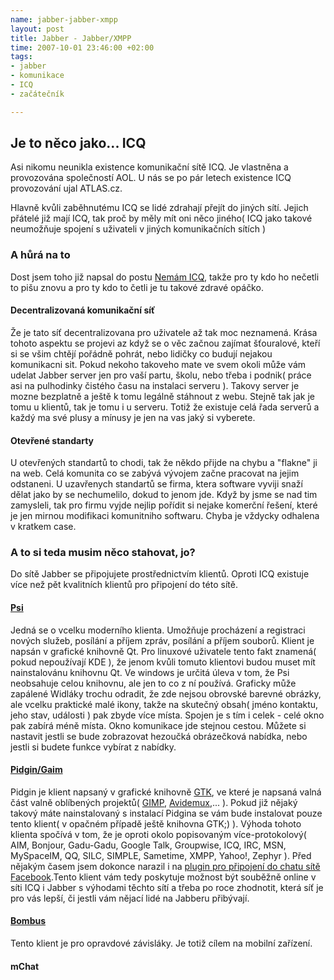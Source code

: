 ```yaml
--- 
name: jabber-jabber-xmpp
layout: post
title: Jabber - Jabber/XMPP
time: 2007-10-01 23:46:00 +02:00
tags: 
- jabber
- komunikace
- ICQ
- začátečník

---
```

## Je to něco jako... ICQ

Asi nikomu neunikla existence komunikační sítě ICQ. Je vlastněna a provozována společností AOL. U nás se po pár letech existence ICQ provozování ujal ATLAS.cz.

Hlavně kvůli zaběhnutému ICQ se lidé zdrahají přejít do jiných sítí. Jejich přátelé již mají ICQ, tak proč by měly mít oni něco jiného( ICQ jako takové neumožňuje spojení s uživateli v jiných komunikačních sítích )

### A hůrá na to

Dost jsem toho již napsal do postu [Nemám ICQ](http://www.rooland.cz/2007/09/05/nemam-icq/), takže pro ty kdo ho nečetli to pišu znovu a pro ty kdo to četli je tu takové zdravé opáčko.

#### Decentralizovaná komunikační síť

Že je tato síť decentralizovana pro uživatele až tak moc neznamená. Krása tohoto aspektu se projevi az když se o věc začnou zajímat šťouralové, kteří si se všim chtějí pořádně pohrát, nebo lidičky co budují nejakou komunikacni sit. Pokud nekoho takoveho mate ve svem okoli může vám udelat Jabber server jen pro vaší partu, školu, nebo třeba i podnik( práce asi na pulhodinky čistého času na instalaci serveru ). Takovy server je mozne bezplatně a ještě k tomu legálně stáhnout z webu. Stejně tak jak je tomu u klientů, tak je tomu i u serveru. Totiž že existuje celá řada serverů a každý ma své plusy a mínusy je jen na vas jaký si vyberete.

#### Otevřené standarty

U otevřených standartů to chodi, tak že někdo přijde na chybu a "flakne" ji na web. Celá komunita co se zabývá vývojem začne pracovat na jejim odstaneni. U uzavřenych standartů se firma, ktera software vyviji snaží dělat jako by se nechumelilo, dokud to jenom jde. Když by jsme se nad tim zamysleli, tak pro firmu vyjde nejlip pořídit si nejake komerční řešení, které je jen mirnou modifikaci komunitniho softwaru. Chyba je vždycky odhalena v kratkem case.

### A to si teda musim něco stahovat, jo?


Do sítě Jabber se připojujete prostřednictvím klientů. Oproti ICQ existuje více než pět kvalitních klientů pro připojení do této sítě.

#### [Psi](http://psi-im.org/ "Psi - Homepage")

Jedná se o vcelku moderního klienta. Umožňuje procházení a registraci nových služeb, posílání a příjem zpráv, posílání a příjem souborů. Klient je napsán v grafické knihovně Qt. Pro linuxové uživatele tento fakt znamená( pokud nepoužívají KDE ), že jenom kvůli tomuto klientovi budou muset mít nainstalovánu knihovnu Qt. Ve windows je určitá úleva v tom, že Psi neobsahuje celou knihovnu, ale jen to co z ní používá. Graficky může zapálené Widláky trochu odradit, že zde nejsou obrovské barevné obrázky, ale vcelku praktické malé ikony, takže na skutečný obsah( jméno kontaktu, jeho stav, události ) pak zbyde více místa. Spojen je s tím i celek - celé okno pak zabírá méně místa. Okno komunikace jde stejnou cestou. Můžete si nastavit jestli se bude zobrazovat hezoučká obrázečková nabídka, nebo jestli si budete funkce vybírat z nabídky.

#### [Pidgin/Gaim](http://www.pidgin.im/ "Domovská stránka projektu Pidgin")

Pidgin je klient napsaný v grafické knihovně [GTK](http://www.gtk.org/ "Domovská stránka projektu GTK+"), ve které je napsaná valná část valně oblíbených projektů( [GIMP](http://www.gimp.org/ "Domovská stránka grafického editoru GIMP"), [Avidemux](http://fixounet.free.fr/avidemux/ "Domovská stránka video editoru Avidemux"),... ). Pokud již nějaký takový máte nainstalovaný s instalací Pidgina se vám bude instalovat pouze tento klient( v opačném případě ještě knihovna GTK;) ). Výhoda tohoto klienta spočívá v tom, že je oproti okolo popisovaným více-protokolový( AIM, Bonjour, Gadu-Gadu, Google Talk, Groupwise, ICQ, IRC, MSN, MySpaceIM, QQ, SILC, SIMPLE, Sametime, XMPP, Yahoo!, Zephyr ). Před nějakým časem jsem dokonce narazil i na [plugin pro připojení do chatu sítě Facebook](http://code.google.com/p/pidgin-facebookchat/ "Stránka vývojářu pluginu pro Facebook chat").Tento klient vám tedy poskytuje možnost být souběžně online v síti ICQ i Jabber s výhodami těchto sítí a třeba po roce zhodnotit, která síť je pro vás lepší, či jestli vám nějací lidé na Jabberu přibývají.

#### [Bombus](http://translate.google.com/translate?u=http%3A%2F%2Fbombus-im.org%2F&hl=cs&ie=UTF-8&sl=ru&tl=cs "Domovská stránka projektu Bombus, přeložena z ruštiny")

Tento klient je pro opravdové závisláky. Je totiž cílem na mobilní zařízení.

#### mChat
